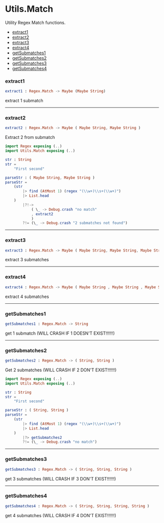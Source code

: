 # Utils.Match

Utility Regex Match functions.

- [extract1](#extract1)
- [extract2](#extract2)
- [extract3](#extract3)
- [extract4](#extract4)
- [getSubmatches1](#getsubmatches1)
- [getSubmatches2](#getsubmatches2)
- [getSubmatches3](#getsubmatches3)
- [getSubmatches4](#getsubmatches4)

### **extract1**
```elm
extract1 : Regex.Match -> Maybe (Maybe String)
```

extract 1 submatch

---

### **extract2**
```elm
extract2 : Regex.Match -> Maybe ( Maybe String, Maybe String )
```

Extract 2 from submatch

```elm
import Regex exposing (..)
import Utils.Match exposing (..)

str : String
str =
    "First second"

parseStr : ( Maybe String, Maybe String )
parseStr =
    (str
        |> find (AtMost 1) (regex "(\\w+)\\s+(\\w+)")
        |> List.head
    )
        |?!->
            ( \_ -> Debug.crash "no match"
            , extract2
            )
        ?!= (\_ -> Debug.crash "2 submatches not found")
```

---

### **extract3**
```elm
extract3 : Regex.Match -> Maybe ( Maybe String, Maybe String, Maybe String )
```

extract 3 submatches

---

### **extract4**
```elm
extract4 : Regex.Match -> Maybe ( Maybe String , Maybe String , Maybe String , Maybe String )
```

extract 4 submatches

---

### **getSubmatches1**
```elm
getSubmatches1 : Regex.Match -> String
```

get 1 submatch (WILL CRASH IF 1 DOESN'T EXIST!!!!!!)

---

### **getSubmatches2**
```elm
getSubmatches2 : Regex.Match -> ( String, String )
```

Get 2 submatches (WILL CRASH IF 2 DON'T EXIST!!!!!!)

```elm
import Regex exposing (..)
import Utils.Match exposing (..)

str : String
str =
    "First second"

parseStr : ( String, String )
parseStr =
    (str
        |> find (AtMost 1) (regex "(\\w+)\\s+(\\w+)")
        |> List.head
    )
        |?> getSubmatches2
        ?!= (\_ -> Debug.crash "no match")
```

---

### **getSubmatches3**
```elm
getSubmatches3 : Regex.Match -> ( String, String, String )
```

get 3 submatches (WILL CRASH IF 3 DON'T EXIST!!!!!!)

---

### **getSubmatches4**
```elm
getSubmatches4 : Regex.Match -> ( String, String, String, String )
```

get 4 submatches (WILL CRASH IF 4 DON'T EXIST!!!!!!)

